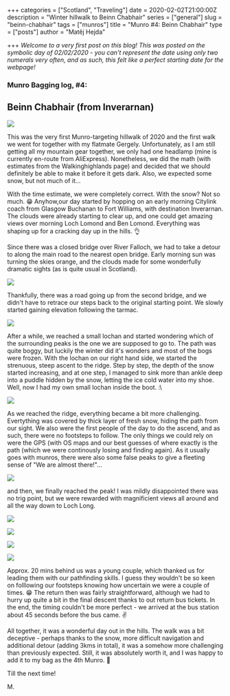 +++
categories = ["Scotland", "Traveling"]
date = 2020-02-02T21:00:00Z
description = "Winter hillwalk to Beinn Chabhair"
series = ["general"]
slug = "beinn-chabhair"
tags = ["munros"]
title = "Munro #4: Beinn Chabhair"
type = ["posts"]
author = "Matěj Hejda"

+++
_Welcome to a very first post on this blog! This was posted on the symbolic day of 02/02/2020 - you can't represent the date using only two numerals very often, and as such, this felt like a perfect starting date for the webpage!_

### Munro Bagging log, #4:

## Beinn Chabhair (from Inverarnan)

![](https://res.cloudinary.com/mhejda/image/upload/c_scale,w_auto:100,dpr_auto/v1580666969/images/photo_2020-02-02_18-06-30_jfbwy1.jpg)

This was the very first Munro-targeting hillwalk of 2020 and the first walk we went for together with my flatmate Gergely. Unfortunately, as I am still getting all my mountain gear together, we only had one headlamp (mine is currently en-route from AliExpress). Nonetheless, we did the math (with estimates from the Walkinghighlands page) and decided that we should definitely be able to make it before it gets dark. Also, we expected some snow, but not much of it... 

With the time estimate, we were completely correct. With the snow? Not so much. 😁 Anyhow,our day started by hopping on an early morning Citylink coach from Glasgow Buchanan to Fort Williams, with destination Inverarnan. The clouds were already starting to clear up, and one could get amazing views over morning Loch Lomond and Ben Lomond. Everything was shaping up for a cracking day up in the hills. 👌

Since there was a closed bridge over River Falloch, we had to take a detour to along the main road to the nearest open bridge. Early morning sun was turning the skies orange, and the clouds made for some wonderfully dramatic sights (as is quite usual in Scotland).

![](https://res.cloudinary.com/mhejda/image/upload/c_scale,w_auto:100,dpr_auto/v1580672076/images/2020-01-18_09-59_0003_e0cz8v.jpg)

Thankfully, there was a road going up from the second bridge, and we didn't have to retrace our steps back to the original starting point. We slowly started gaining elevation following the tarmac.

![](https://res.cloudinary.com/mhejda/image/upload/v1580665840/images/2020-01-18_10-35_0007_tpkly3.jpg)

After a while, we reached a small lochan and started wondering which of the surrounding peaks is the one we are supposed to go to. The path was quite boggy, but luckily the winter did it's wonders and most of the bogs were frozen. With the lochan on our right hand side, we started the strenuous, steep ascent to the ridge. Step by step, the depth of the snow started increasing, and at one step, I managed to sink more than ankle deep into a puddle hidden by the snow, letting the ice cold water into my shoe. Well, now I had my own small lochan inside the boot. :\\ 

![](https://res.cloudinary.com/mhejda/image/upload/c_scale,w_auto:100,dpr_auto/v1580675537/images/IMG_3196_qqox2y.jpg)

As we reached the ridge, everything became a bit more challenging. Evertything was covered by thick layer of fresh snow, hiding the path from our sight. We also were the first people of the day to do the ascend, and as such, there were no footsteps to follow. The only things we could rely on were the GPS (with OS maps and our best guesses of where exactly is the path (which we were continously losing and finding again). As it usually goes with munros, there were also some false peaks to give a fleeting sense of "We are almost there!"...

![](https://res.cloudinary.com/mhejda/image/upload/c_scale,w_auto:100,dpr_auto/v1580676104/images/IMG_3198_zj543m.jpg)

and then, we finally reached the peak! I was mildly disappointed there was no trig point, but we were rewarded with magnificient views all around and all the way down to Loch Long.

![](https://res.cloudinary.com/mhejda/image/upload/v1580665991/images/2020-01-18_13-31_0017_raitoa.jpg)

![](https://res.cloudinary.com/mhejda/image/upload/v1580666033/images/2020-01-18_13-34_0026_qolfzd.jpg)

![](https://res.cloudinary.com/mhejda/image/upload/c_scale,w_auto:100,dpr_auto/v1580676187/images/2020-01-18_13-32_0020_j27lzt.jpg)

![](https://res.cloudinary.com/mhejda/image/upload/c_scale,w_auto:100,dpr_auto/v1580676221/images/2020-01-18_13-31_0001_p4y5ko.jpg)

Approx. 20 mins behind us was a young couple, which thanked us for leading them with our pathfinding skills. I guess they wouldn't be so keen on folllowing our footsteps knowing how uncertain we were a couple of times. 😁 The return then was fairly straightforward, although we had to hurry up quite a bit in the final descent thanks to out return bus tickets. In the end, the timing couldn't be more perfect - we arrived at the bus station about 45 seconds before the bus came. ✌️ 

All together, it was a wonderful day out in the hills. The walk was a bit deceptive - perhaps thanks to the snow, more difficult navigation and additional detour (adding 3kms in total), it was a somehow more challenging than previously expected. Still, it was absolutely worth it, and I was happy to add it to my bag as the 4th Munro. 💪

Till the next time!

M.